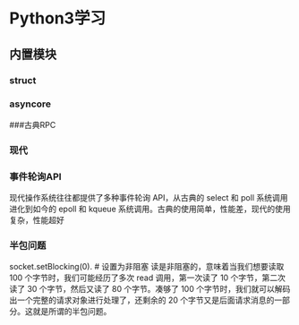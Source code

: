 # Python3学习
## 内置模块
### struct

### asyncore


###古典RPC
### 现代
### 事件轮询API
现代操作系统往往都提供了多种事件轮询 API，从古典的 select 和 poll 系统调用进化到如今的 epoll 和 kqueue 系统调用。古典的使用简单，性能差，现代的使用复杂，性能超好

### 半包问题
socket.setBlocking(0).  # 设置为非阻塞
读是非阻塞的，意味着当我们想要读取 100 个字节时，我们可能经历了多次 read 调用，第一次读了 10 个字节，第二次读了 30 个字节，然后又读了 80 个字节。凑够了 100 个字节时，我们就可以解码出一个完整的请求对象进行处理了，还剩余的 20 个字节又是后面请求消息的一部分。这就是所谓的半包问题。
